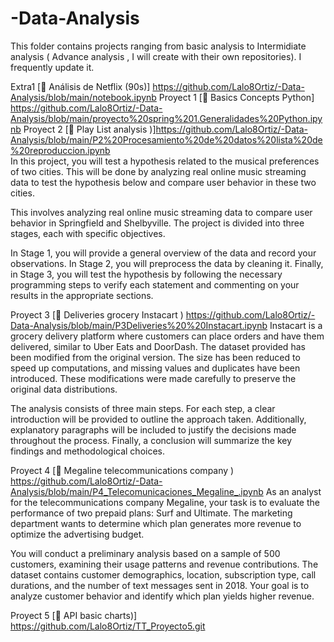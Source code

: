 # -Data-Analysis
This folder contains projects ranging from basic analysis to Intermidiate analysis ( Advance analysis , I will create with their own repositories). I frequently update it.


Extra1 [🔗 Análisis de Netflix (90s)] https://github.com/Lalo8Ortiz/-Data-Analysis/blob/main/notebook.ipynb
Proyect 1  [🔗 Basics Concepts Python] https://github.com/Lalo8Ortiz/-Data-Analysis/blob/main/proyecto%20spring%201.Generalidades%20Python.ipynb
Proyect 2 [🔗 Play List analysis )]https://github.com/Lalo8Ortiz/-Data-Analysis/blob/main/P2%20Procesamiento%20de%20datos%20lista%20de%20reproduccion.ipynb  
In this project, you will test a hypothesis related to the musical preferences of two cities. This will be done by analyzing real online music streaming data to test the hypothesis below and compare user behavior in these two cities.

This involves analyzing real online music streaming data to compare user behavior in Springfield and Shelbyville. The project is divided into three stages, each with specific objectives.

In Stage 1, you will provide a general overview of the data and record your observations.
In Stage 2, you will preprocess the data by cleaning it.
Finally, in Stage 3, you will test the hypothesis by following the necessary programming steps to verify each statement and commenting on your results in the appropriate sections.

Proyect 3 [🔗 Deliveries grocery Instacart ) https://github.com/Lalo8Ortiz/-Data-Analysis/blob/main/P3Deliveries%20%20Instacart.ipynb 
Instacart is a grocery delivery platform where customers can place orders and have them delivered, similar to Uber Eats and DoorDash. The dataset provided has been modified from the original version. The size has been reduced to speed up computations, and missing values and duplicates have been introduced. These modifications were made carefully to preserve the original data distributions. 

The analysis consists of three main steps. For each step, a clear introduction will be provided to outline the approach taken. Additionally, explanatory paragraphs will be included to justify the decisions made throughout the process. Finally, a conclusion will summarize the key findings and methodological choices.

Proyect 4 [🔗 Megaline telecommunications company ) https://github.com/Lalo8Ortiz/-Data-Analysis/blob/main/P4_Telecomunicaciones_Megaline_.ipynb
As an analyst for the telecommunications company Megaline, your task is to evaluate the performance of two prepaid plans: Surf and Ultimate. The marketing department wants to determine which plan generates more revenue to optimize the advertising budget.

You will conduct a preliminary analysis based on a sample of 500 customers, examining their usage patterns and revenue contributions. The dataset contains customer demographics, location, subscription type, call durations, and the number of text messages sent in 2018. Your goal is to analyze customer behavior and identify which plan yields higher revenue.



Proyect 5  [🔗 API basic charts)] https://github.com/Lalo8Ortiz/TT_Proyecto5.git


